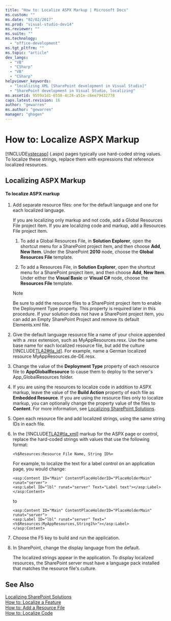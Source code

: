 ```yaml
---
title: "How to: Localize ASPX Markup | Microsoft Docs"
ms.custom: ""
ms.date: "02/02/2017"
ms.prod: "visual-studio-dev14"
ms.reviewer: ""
ms.suite: ""
ms.technology: 
  - "office-development"
ms.tgt_pltfrm: ""
ms.topic: "article"
dev_langs: 
  - "VB"
  - "CSharp"
  - "VB"
  - "CSharp"
helpviewer_keywords: 
  - "localizing XML [SharePoint development in Visual Studio]"
  - "SharePoint development in Visual Studio, localizing"
ms.assetid: 9559a1d1-6558-4c24-a51e-c6ee79432778
caps.latest.revision: 16
author: "gewarren"
ms.author: "gewarren"
manager: "ghogen"
---
```

# How to: Localize ASPX Markup
  [!INCLUDE[vstecasp](../sharepoint/includes/vstecasp-md.md)] (.aspx) pages typically use hard-coded string values. To localize these strings, replace them with expressions that reference localized resources.  
  
## Localizing ASPX Markup  
  
#### To localize ASPX markup  
  
1.  Add separate resource files: one for the default language and one for each localized language.  
  
     If you are localizing only markup and not code, add a Global Resources File project item. If you are localizing code and markup, add a Resources File project item.  
  
    1.  To add a Global Resources File, in **Solution Explorer**, open the shortcut menu for a SharePoint project item, and then choose **Add**, **New Item**. Under the SharePoint **2010** node, choose the **Global Resources File** template.  
  
    2.  To add a Resources File, in **Solution Explorer**, open the shortcut menu for a SharePoint project item, and then choose **Add**, **New Item**. Under either the **Visual Basic** or **Visual C#** node, choose the **Resources File** template.  
  
    > [!NOTE]  
    >  Be sure to add the resource files to a SharePoint project item to enable the Deployment Type property. This property is required later in this procedure. If your solution does not have a SharePoint project item, you can add an Empty SharePoint Project and remove its default Elements.xml file.  
  
2.  Give the default language resource file a name of your choice appended with a .resx extension, such as MyAppResources.resx. Use the same base name for each localized resource file, but add the culture [!INCLUDE[TLA2#tla_id](../sharepoint/includes/tla2sharptla-id-md.md)]. For example, name a German localized resource MyAppResources.de-DE.resx.  
  
3.  Change the value of the **Deployment Type** property of each resource file to **AppGlobalResource** to cause them to deploy to the server's App_GlobalResources folder.  
  
4.  If you are using the resources to localize code in addition to ASPX markup, leave the value of the **Build Action** property of each file as **Embedded Resource**. If you are using the resource files only to localize markup, you can optionally change the property value of the files to **Content**. For more information, see [Localizing SharePoint Solutions](../sharepoint/localizing-sharepoint-solutions.md).  
  
5.  Open each resource file and add localized strings, using the same string IDs in each file.  
  
6.  In the [!INCLUDE[TLA2#tla_xml](../sharepoint/includes/tla2sharptla-xml-md.md)] markup for the ASPX page or control, replace the hard-coded strings with values that use the following format:  
  
    ```  
    <%$Resources:Resource File Name, String ID%>  
    ```  
  
     For example, to localize the text for a label control on an application page, you would change:  
  
    ```  
    <asp:Content ID="Main" ContentPlaceHolderID="PlaceHolderMain" runat="server">  
    <asp:Label ID="lbl" runat="server" Text="Label text"></asp:Label>  
    </asp:Content>  
    ```  
  
     to  
  
    ```  
    <asp:Content ID="Main" ContentPlaceHolderID="PlaceHolderMain" runat="server">  
    <asp:Label ID="lbl" runat="server" Text="<%$Resources:MyAppResources,String1%>"></asp:Label>  
    </asp:Content>  
    ```  
  
7.  Choose the F5 key to build and run the application.  
  
8.  In SharePoint, change the display language from the default.  
  
     The localized strings appear in the application. To display localized resources, the SharePoint server must have a language pack installed that matches the resource file's culture.  
  
## See Also  
 [Localizing SharePoint Solutions](../sharepoint/localizing-sharepoint-solutions.md)   
 [How to: Localize a Feature](../sharepoint/how-to-localize-a-feature.md)   
 [How to: Add a Resource File](../sharepoint/how-to-add-a-resource-file.md)   
 [How to: Localize Code](../sharepoint/how-to-localize-code.md)  
  
  